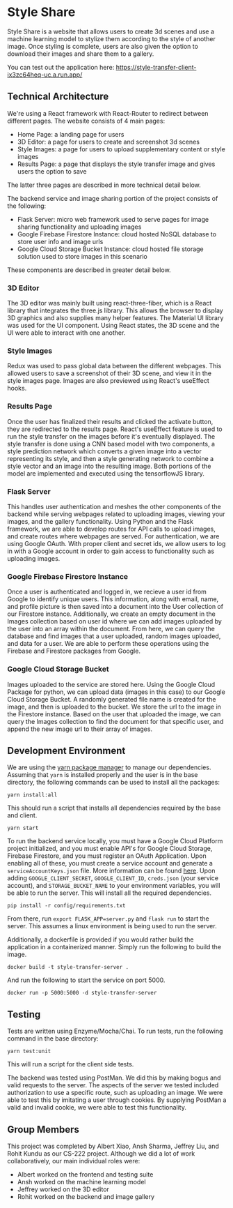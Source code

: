 # Style Share

Style Share is a website that allows users to create 3d scenes and use a machine learning model to stylize them according to the style of another image. Once styling is complete, users are also given the option to download their images and share them to a gallery.

You can test out the application here: https://style-transfer-client-ix3zc64heq-uc.a.run.app/

## Technical Architecture

We're using a React framework with React-Router to redirect between different pages. The website consists of 4 main pages:
- Home Page: a landing page for users
- 3D Editor: a page for users to create and screenshot 3d scenes
- Style Images: a page for users to upload supplementary content or style images
- Results Page: a page that displays the style transfer image and gives users the option to save

The latter three pages are described in more technical detail below.

The backend service and image sharing portion of the project consists of the following:
- Flask Server: micro web framework used to serve pages for image sharing functionality and uploading images
- Google Firebase Firestore Instance: cloud hosted NoSQL database to store user info and image urls
- Google Cloud Storage Bucket Instance: cloud hosted file storage solution used to store images in this scenario

These components are described in greater detail below. 

### 3D Editor

The 3D editor was mainly built using react-three-fiber, which is a React library that integrates the three.js library. This allows the browser to display 3D graphics and also supplies many helper features. The Material UI library was used for the UI component. Using React states, the 3D scene and the UI were able to interact with one another.

### Style Images

Redux was used to pass global data between the different webpages. This allowed users to save a screenshot of their 3D scene, and view it in the style images page. Images are also previewed using React's useEffect hooks.

### Results Page

Once the user has finalized their results and clicked the activate button, they are redirected to the results page. React's useEffect feature is used to run the style transfer on the images before it's eventually displayed. The style transfer is done using a CNN based model with two components, a style prediction network which converts a given image into a vector representing its style, and then a style generating network to combine a style vector and an image into the resulting image. Both portions of the model are implemented and executed using the tensorflowJS library.

### Flask Server
This handles user authentication and meshes the other components of the backend while serving webpages related to uploading images, viewing your images, and the gallery functionality. Using Python and the Flask framework, we are able to develop routes for API calls to upload images, and create routes where webpages are served. For authentication, we are using Google OAuth. With proper client and secret ids, we allow users to log in with a Google account in order to gain access to functionality such as uploading images. 
### Google Firebase Firestore Instance
Once a user is authenticated and logged in, we recieve a user id from Google to identify unique users. This information, along with email, name, and profile picture is then saved into a document into the User collection of our Firestore instance. Additionally, we create an empty document in the Images collection based on user id where we can add images uploaded by the user into an array within the document. From here, we can query the database and find images that a user uploaded, random images uploaded, and data for a user. We are able to perform these operations using the Firebase and Firestore packages from Google.
### Google Cloud Storage Bucket
Images uploaded to the service are stored here. Using the Google Cloud Package for python, we can upload data (images in this case) to our Google Cloud Storage Bucket. A randomly generated file name is created for the image, and then is uploaded to the bucket. We store the url to the image in the Firestore instance. Based on the user that uploaded the image, we can query the Images collection to find the document for that specific user, and append the new image url to their array of images. 

## Development Environment

We are using the [yarn package manager](https://yarnpkg.com/) to manage our dependencies. Assuming that ``yarn`` is installed properly and the user is in the base directory, the following commands can be used to install all the packages:
```
yarn install:all
```
This should run a script that installs all dependencies required by the base and client.
```
yarn start
```


To run the backend service locally, you must have a Google Cloud Platform project initialized, and you must enable API's for Google Cloud Storage, Firebase Firestore, and you must register an OAuth Application. Upon enabling all of these, you must create a service account and generate a ``serviceAccountKeys.json`` file. More information can be found [here](https://cloud.google.com/iam/docs/creating-managing-service-account-keys). Upon adding ``GOOGLE_CLIENT_SECRET``, ``GOOGLE_CLIENT_ID``, ``creds.json`` (your service account), and ``STORAGE_BUCKET_NAME`` to your environment variables, you will be able to run the server. This will install all the required dependencies.
```
pip install -r config/requirements.txt
```

From there, run ``export FLASK_APP=server.py`` and ``flask run`` to start the server. This assumes a linux environment is being used to run the server. 

Additionally, a dockerfile is provided if you would rather build the application in a containerized manner. Simply run the following to build the image.
```
docker build -t style-transfer-server .
```
And run the following to start the service on port 5000.
```
docker run -p 5000:5000 -d style-transfer-server
```
## Testing

Tests are written using Enzyme/Mocha/Chai. To run tests, run the following command in the base directory:
```
yarn test:unit
```
This will run a script for the client side tests.

The backend was tested using PostMan. We did this by making bogus and valid requests to the server. The aspects of the server we tested included authorization to use a specific route, such as uploading an image. We were able to test this by imitating a user through cookies. By supplying PostMan a valid and invalid cookie, we were able to test this functionality.

## Group Members

This project was completed by Albert Xiao, Ansh Sharma, Jeffrey Liu, and Rohit Kundu as our CS-222 project. Although we did a lot of work collaboratively, our main individual roles were:
- Albert worked on the frontend and testing suite
- Ansh worked on the machine learning model
- Jeffrey worked on the 3D editor
- Rohit worked on the backend and image gallery
